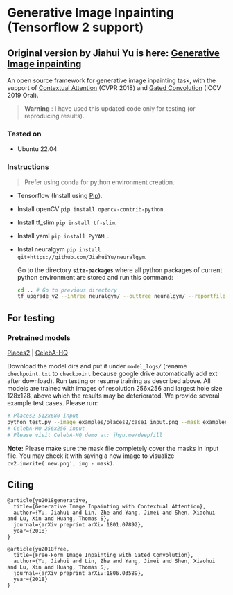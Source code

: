 # Generative Image Inpainting (Tensorflow 2 support)
## Original version by Jiahui Yu is here: [Generative Image inpainting](https://github.com/JiahuiYu/generative_inpainting)
An open source framework for generative image inpainting task, with the support of [Contextual Attention](https://arxiv.org/abs/1801.07892) (CVPR 2018) and [Gated Convolution](https://arxiv.org/abs/1806.03589) (ICCV 2019 Oral).


> **Warning** :
> I have used this updated code only for testing (or reproducing results).

### Tested on
* Ubuntu 22.04


### Instructions 
> Prefer using conda for python environment creation.
* Tensorflow (Install using [Pip](https://www.tensorflow.org/install/pip)).
* Install openCV `pip install opencv-contrib-python`.
* Install tf_slim `pip install tf-slim`.
* Install yaml `pip install PyYAML`.
* Instal neuralgym `pip install git+https://github.com/JiahuiYu/neuralgym`.
  
  Go to the directory **`site-packages`** where all python packages of current python environment are stored and run this command:
    ```sh
    cd .. # Go to previous directory
    tf_upgrade_v2 --intree neuralgym/ --outtree neuralgym/ --reportfile report.txt
    ```
   

## For testing
### Pretrained models

[Places2](https://drive.google.com/drive/folders/1y7Irxm3HSHGvp546hZdAZwuNmhLUVcjO?usp=sharing) | [CelebA-HQ](https://drive.google.com/drive/folders/1uvcDgMer-4hgWlm6_G9xjvEQGP8neW15?usp=sharing)

Download the model dirs and put it under `model_logs/` (rename `checkpoint.txt` to `checkpoint` because google drive automatically add ext after download). Run testing or resume training as described above. All models are trained with images of resolution 256x256 and largest hole size 128x128, above which the results may be deteriorated. We provide several example test cases. Please run:

```bash
# Places2 512x680 input
python test.py --image examples/places2/case1_input.png --mask examples/places2/case1_mask.png --output examples/places2/case1_output.png --checkpoint_dir model_logs/release_places2_256
# CelebA-HQ 256x256 input
# Please visit CelebA-HQ demo at: jhyu.me/deepfill
```

**Note:** Please make sure the mask file completely cover the masks in input file. You may check it with saving a new image to visualize `cv2.imwrite('new.png', img - mask)`.


## Citing
```
@article{yu2018generative,
  title={Generative Image Inpainting with Contextual Attention},
  author={Yu, Jiahui and Lin, Zhe and Yang, Jimei and Shen, Xiaohui and Lu, Xin and Huang, Thomas S},
  journal={arXiv preprint arXiv:1801.07892},
  year={2018}
}

@article{yu2018free,
  title={Free-Form Image Inpainting with Gated Convolution},
  author={Yu, Jiahui and Lin, Zhe and Yang, Jimei and Shen, Xiaohui and Lu, Xin and Huang, Thomas S},
  journal={arXiv preprint arXiv:1806.03589},
  year={2018}
}
```
